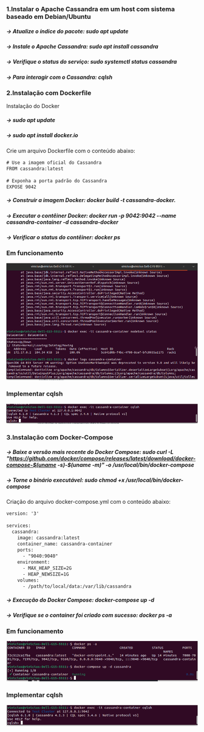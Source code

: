 ### 1.Instalar o Apache Cassandra em um host com sistema baseado em Debian/Ubuntu

##### -> Atualize o índice do pacote: sudo apt update
##### -> Instale o Apache Cassandra: sudo apt install cassandra
##### -> Verifique o status do serviço: sudo systemctl status cassandra
##### -> Para interagir com o Cassandra: cqlsh


### 2.Instalação com Dockerfile

Instalação do Docker
##### -> sudo apt update
##### -> sudo apt install docker.io

Crie um arquivo Dockerfile com o conteúdo abaixo:
	
	# Use a imagem oficial do Cassandra
	FROM cassandra:latest

	# Exponha a porta padrão do Cassandra
	EXPOSE 9042

##### -> Construir a imagem Docker: docker build -t cassandra-docker.

##### -> Executar o contêiner Docker: docker run -p 9042:9042 --name cassandra-container -d cassandra-docker

##### -> Verificar o status do contêiner: docker ps

### Em funcionamento
![](dockerfile.png)

### Implementar cqlsh
![](dockerfile1.png)

### 3.Instalação com Docker-Compose

##### -> Baixe a versão mais recente do Docker Compose: sudo curl -L "https://github.com/docker/compose/releases/latest/download/docker-compose-$(uname -s)-$(uname -m)" -o /usr/local/bin/docker-compose

##### -> Torne o binário executável: sudo chmod +x /usr/local/bin/docker-compose

Criação do arquivo docker-compose.yml com o conteúdo abaixo:

	version: '3'

	services:
	  cassandra:
	    image: cassandra:latest
	    container_name: cassandra-container
	    ports:
	      - "9040:9040"
	    environment:
	      - MAX_HEAP_SIZE=2G
	      - HEAP_NEWSIZE=1G
	    volumes:
	      - /path/to/local/data:/var/lib/cassandra
	      
##### -> Execução do Docker Compose: docker-compose up -d
##### -> Verifique se o container foi criado com sucesso: docker ps -a

### Em funcionamento
![](compose.png)

### Implementar cqlsh
![](compose1.png)





